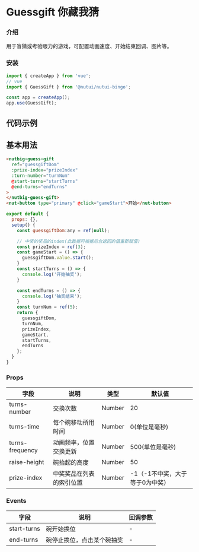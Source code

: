 # Guessgift 你藏我猜

### 介绍

用于盲猜或考验眼力的游戏，可配置动画速度、开始结束回调、图片等。

### 安装
``` javascript
import { createApp } from 'vue';
// vue
import { GuessGift } from '@nutui/nutui-bingo';

const app = createApp();
app.use(GuessGift);
```

## 代码示例
## 基本用法

```html
<nutbig-guess-gift
  ref="guessgiftDom"
  :prize-index="prizeIndex"
  :turn-number="turnNum"
  @start-turns="startTurns"
  @end-turns="endTurns"
>
</nutbig-guess-gift>
<nut-button type="primary" @click="gameStart">开始</nut-button>
```

```javascript
export default {
  props: {},
  setup() {
    const guessgiftDom:any = ref(null);

    // 中奖的奖品的index(此数据可根据后台返回的值重新赋值)
    const prizeIndex = ref(3); 
    const gameStart = () => {
      guessgiftDom.value.start();
    }
    const startTurns = () => {
      console.log('开始抽奖');
    }

    const endTurns = () => {
      console.log('抽奖结束');
    }
    const turnNum = ref(5);
    return {
      guessgiftDom,
      turnNum,
      prizeIndex,
      gameStart,
      startTurns,
      endTurns
    };
  }
}
```


### Props

| 字段 | 说明 | 类型 | 默认值
|----- | ----- | ----- | ----- 
| turns-number | 交换次数 | Number | 20
| turns-time | 每个碗移动所用时间 | Number | 0(单位是毫秒)
| turns-frequency | 动画频率，位置交换更新 | Number | 500(单位是毫秒)
| raise-height | 碗抬起的高度 | Number | 50
| prize-index | 中奖奖品在列表的索引位置 | Number | -1（-1不中奖，大于等于0为中奖）

### Events

| 字段 | 说明 | 回调参数
|----- | ----- | -----
| start-turns | 碗开始换位 | - 
| end-turns | 碗停止换位，点击某个碗抽奖 | - 

